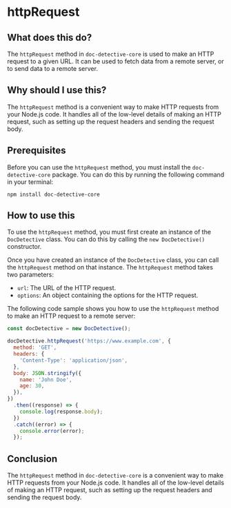 
  
   # **httpRequest**

## What does this do?

The `httpRequest` method in `doc-detective-core` is used to make an HTTP request to a given URL. It can be used to fetch data from a remote server, or to send data to a remote server.

## Why should I use this?

The `httpRequest` method is a convenient way to make HTTP requests from your Node.js code. It handles all of the low-level details of making an HTTP request, such as setting up the request headers and sending the request body.

## Prerequisites

Before you can use the `httpRequest` method, you must install the `doc-detective-core` package. You can do this by running the following command in your terminal:

```
npm install doc-detective-core
```

## How to use this

To use the `httpRequest` method, you must first create an instance of the `DocDetective` class. You can do this by calling the `new DocDetective()` constructor.

Once you have created an instance of the `DocDetective` class, you can call the `httpRequest` method on that instance. The `httpRequest` method takes two parameters:

* `url`: The URL of the HTTP request.
* `options`: An object containing the options for the HTTP request.

The following code sample shows you how to use the `httpRequest` method to make an HTTP request to a remote server:

```javascript
const docDetective = new DocDetective();

docDetective.httpRequest('https://www.example.com', {
  method: 'GET',
  headers: {
    'Content-Type': 'application/json',
  },
  body: JSON.stringify({
    name: 'John Doe',
    age: 30,
  }),
})
  .then((response) => {
    console.log(response.body);
  })
  .catch((error) => {
    console.error(error);
  });
```

## Conclusion

The `httpRequest` method in `doc-detective-core` is a convenient way to make HTTP requests from your Node.js code. It handles all of the low-level details of making an HTTP request, such as setting up the request headers and sending the request body.
  
  